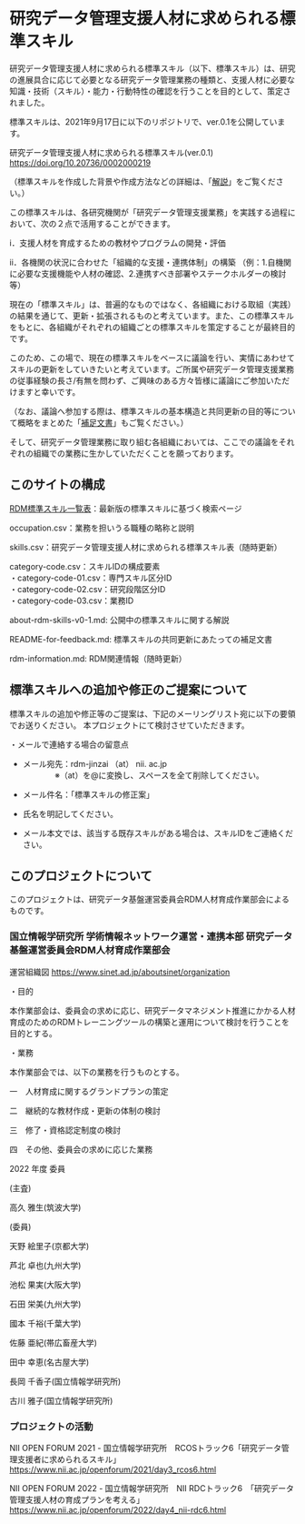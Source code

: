 # 研究データ管理支援人材に求められる標準スキル

研究データ管理支援人材に求められる標準スキル（以下、標準スキル）は、研究の進展具合に応じて必要となる研究データ管理業務の種類と、支援人材に必要な知識・技術（スキル）・能力・行動特性の確認を行うことを目的として、策定されました。

標準スキルは、2021年9月17日に以下のリポジトリで、ver.0.1を公開しています。

研究データ管理支援人材に求められる標準スキル(ver.0.1) https://doi.org/10.20736/0002000219

（標準スキルを作成した背景や作成方法などの詳細は、「[解説](https://github.com/RCOSDP/rdms-skills/blob/main/about-rdm-skills-v0-1.md)」をご覧ください。）

この標準スキルは、各研究機関が「研究データ管理支援業務」を実践する過程において、次の２点で活用することができます。

i．支援人材を育成するための教材やプログラムの開発・評価

ii．各機関の状況に合わせた「組織的な支援・連携体制」の構築 （例：1.自機関に必要な支援機能や人材の確認、2.連携すべき部署やステークホルダーの検討等）


現在の「標準スキル」は、普遍的なものではなく、各組織における取組（実践）の結果を通じて、更新・拡張されるものと考えています。また、この標準スキルをもとに、各組織がそれぞれの組織ごとの標準スキルを策定することが最終目的です。

このため、この場で、現在の標準スキルをベースに議論を行い、実情にあわせてスキルの更新をしていきたいと考えています。ご所属や研究データ管理支援業務の従事経験の長さ/有無を問わず、ご興味のある方々皆様に議論にご参加いただけますと幸いです。

（なお、議論へ参加する際は、標準スキルの基本構造と共同更新の目的等について概略をまとめた「[補足文書](https://github.com/RCOSDP/rdms-skills/blob/main/README-for-feedback.md)」もご覧ください。）

そして、研究データ管理業務に取り組む各組織においては、ここでの議論をそれぞれの組織での業務に生かしていただくことを願っております。

## このサイトの構成

[RDM標準スキル一覧表](https://rcosdp.github.io/rdms-skills/search/)：最新版の標準スキルに基づく検索ページ

occupation.csv：業務を担いうる職種の略称と説明

skills.csv：研究データ管理支援人材に求められる標準スキル表（随時更新）

category-code.csv：スキルIDの構成要素  
・category-code-01.csv：専門スキル区分ID  
・category-code-02.csv：研究段階区分ID  
・category-code-03.csv：業務ID  

about-rdm-skills-v0-1.md: 公開中の標準スキルに関する解説

README-for-feedback.md: 標準スキルの共同更新にあたっての補足文書

rdm-information.md: RDM関連情報（随時更新）


## 標準スキルへの追加や修正のご提案について

標準スキルの追加や修正等のご提案は、下記のメーリングリスト宛に以下の要領でお送りください。
本プロジェクトにて検討させていただきます。

・メールで連絡する場合の留意点

- メール宛先：rdm-jinzai （at） nii. ac.jp  
　　　　※（at）を@に変換し、スペースを全て削除してください。
        
- メール件名：「標準スキルの修正案」

- 氏名を明記してください。

- メール本文では、該当する既存スキルがある場合は、スキルIDをご連絡ください。

## このプロジェクトについて

このプロジェクトは、研究データ基盤運営委員会RDM人材育成作業部会によるものです。

### 国立情報学研究所 学術情報ネットワーク運営・連携本部 研究データ基盤運営委員会RDM人材育成作業部会
運営組織図
https://www.sinet.ad.jp/aboutsinet/organization

・目的

本作業部会は、委員会の求めに応じ、研究データマネジメント推進にかかる人材育成のためのRDMトレーニングツールの構築と運用について検討を行うことを目的とする。

・業務

本作業部会では、以下の業務を行うものとする。

一　人材育成に関するグランドプランの策定

二　継続的な教材作成・更新の体制の検討

三　修了・資格認定制度の検討

四　その他、委員会の求めに応じた業務

2022 年度 委員

(主査)

高久 雅生(筑波大学)

(委員)

天野 絵里子(京都大学)

芦北 卓也(九州大学)

池松 果実(大阪大学)

石田 栄美(九州大学)

國本 千裕(千葉大学)

佐藤 亜紀(帯広畜産大学)

田中 幸恵(名古屋大学)

長岡 千香子(国立情報学研究所)

古川 雅子(国立情報学研究所)

### プロジェクトの活動

NII OPEN FORUM 2021 - 国立情報学研究所　RCOSトラック6「研究データ管理支援者に求められるスキル」　
https://www.nii.ac.jp/openforum/2021/day3_rcos6.html

NII OPEN FORUM 2022 - 国立情報学研究所　NII RDCトラック6　「研究データ管理支援人材の育成プランを考える」
https://www.nii.ac.jp/openforum/2022/day4_nii-rdc6.html
